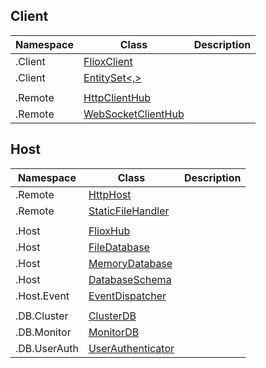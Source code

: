 

## Client


| Namespace    | Class                                                                                 | Description                                               |
| -------------|-------------------------------------------------------------------------------------- | --------------------------------------------------------- |
| .Client      | [FlioxClient](api/Friflo/Json/Fliox/Hub/Client/FlioxClient/index.md)                  |            |
| .Client      | [EntitySet<,>](api/Friflo/Json/Fliox/Hub/Client/EntitySet-2/index.md)                 |            |
|              |                                                                                       |            |
| .Remote      | [HttpClientHub](api/Friflo/Json/Fliox/Hub/Remote/HttpClientHub/index.md)              |            |
| .Remote      | [WebSocketClientHub](api/Friflo/Json/Fliox/Hub/Remote/WebSocketClientHub/index.md)    |            |


## Host

| Namespace    | Class                                                                                 | Description                                               |
| ------------ |-------------------------------------------------------------------------------------- | --------------------------------------------------------- |
| .Remote      | [HttpHost](api/Friflo/Json/Fliox/Hub/Remote/HttpHost/index.md)                        |            |
| .Remote      | [StaticFileHandler](api/Friflo/Json/Fliox/Hub/Remote/StaticFileHandler/index.md)      |            |
|              |                                                                                       |            |
| .Host        | [FlioxHub](api/Friflo/Json/Fliox/Hub/Host/FlioxHub/index.md)                          |            |
| .Host        | [FileDatabase](api/Friflo/Json/Fliox/Hub/Host/FileDatabase/index.md)                  |            |
| .Host        | [MemoryDatabase](api/Friflo/Json/Fliox/Hub/Host/MemoryDatabase/index.md)              |            |
| .Host        | [DatabaseSchema](api/Friflo/Json/Fliox/Hub/Host/DatabaseSchema/index.md)              |            |
| .Host.Event  | [EventDispatcher](api/Friflo/Json/Fliox/Hub/Host/Event/EventDispatcher/index.md)      |            |
|              |                                                                                       |            |
| .DB.Cluster  | [ClusterDB](api/Friflo/Json/Fliox/Hub/DB/Cluster/ClusterDB/index.md)                  |            |
| .DB.Monitor  | [MonitorDB](api/Friflo/Json/Fliox/Hub/DB/Monitor/MonitorDB/index.md)                  |            |
| .DB.UserAuth | [UserAuthenticator](api/Friflo/Json/Fliox/Hub/DB/UserAuth/UserAuthenticator/index.md) |            |





